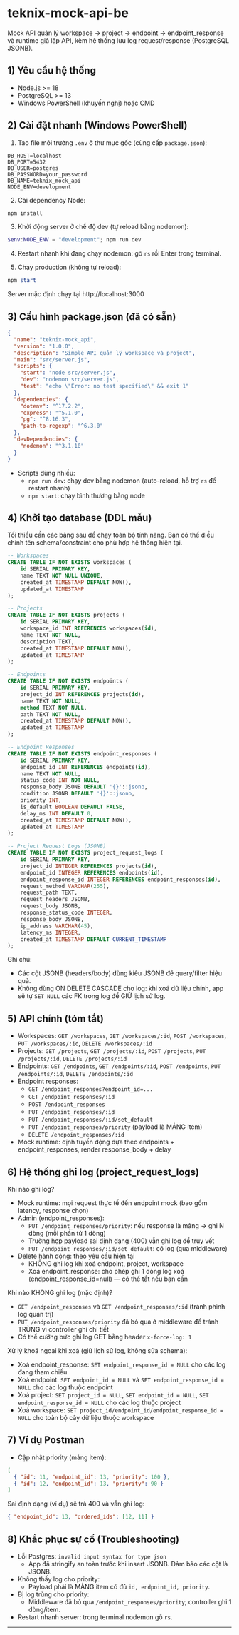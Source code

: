 # teknix-mock-api-be

Mock API quản lý workspace → project → endpoint → endpoint_response và runtime giả lập API, kèm hệ thống lưu log request/response (PostgreSQL JSONB).

## 1) Yêu cầu hệ thống

- Node.js >= 18
- PostgreSQL >= 13
- Windows PowerShell (khuyến nghị) hoặc CMD

## 2) Cài đặt nhanh (Windows PowerShell)

1. Tạo file môi trường `.env` ở thư mục gốc (cùng cấp `package.json`):

```env
DB_HOST=localhost
DB_PORT=5432
DB_USER=postgres
DB_PASSWORD=your_password
DB_NAME=teknix_mock_api
NODE_ENV=development
```

2. Cài dependency Node:

```powershell
npm install
```

3. Khởi động server ở chế độ dev (tự reload bằng nodemon):

```powershell
$env:NODE_ENV = "development"; npm run dev
```

4. Restart nhanh khi đang chạy nodemon: gõ `rs` rồi Enter trong terminal.

5. Chạy production (không tự reload):

```powershell
npm start
```

Server mặc định chạy tại http://localhost:3000

## 3) Cấu hình package.json (đã có sẵn)

```json
{
  "name": "teknix-mock_api",
  "version": "1.0.0",
  "description": "Simple API quản lý workspace và project",
  "main": "src/server.js",
  "scripts": {
    "start": "node src/server.js",
    "dev": "nodemon src/server.js",
    "test": "echo \"Error: no test specified\" && exit 1"
  },
  "dependencies": {
    "dotenv": "^17.2.2",
    "express": "^5.1.0",
    "pg": "^8.16.3",
    "path-to-regexp": "^6.3.0"
  },
  "devDependencies": {
    "nodemon": "^3.1.10"
  }
}
```

- Scripts dùng nhiều:
  - `npm run dev`: chạy dev bằng nodemon (auto-reload, hỗ trợ `rs` để restart nhanh)
  - `npm start`: chạy bình thường bằng node

## 4) Khởi tạo database (DDL mẫu)

Tối thiểu cần các bảng sau để chạy toàn bộ tính năng. Bạn có thể điều chỉnh tên schema/constraint cho phù hợp hệ thống hiện tại.

```sql
-- Workspaces
CREATE TABLE IF NOT EXISTS workspaces (
	id SERIAL PRIMARY KEY,
	name TEXT NOT NULL UNIQUE,
	created_at TIMESTAMP DEFAULT NOW(),
	updated_at TIMESTAMP
);

-- Projects
CREATE TABLE IF NOT EXISTS projects (
	id SERIAL PRIMARY KEY,
	workspace_id INT REFERENCES workspaces(id),
	name TEXT NOT NULL,
	description TEXT,
	created_at TIMESTAMP DEFAULT NOW(),
	updated_at TIMESTAMP
);

-- Endpoints
CREATE TABLE IF NOT EXISTS endpoints (
	id SERIAL PRIMARY KEY,
	project_id INT REFERENCES projects(id),
	name TEXT NOT NULL,
	method TEXT NOT NULL,
	path TEXT NOT NULL,
	created_at TIMESTAMP DEFAULT NOW(),
	updated_at TIMESTAMP
);

-- Endpoint Responses
CREATE TABLE IF NOT EXISTS endpoint_responses (
	id SERIAL PRIMARY KEY,
	endpoint_id INT REFERENCES endpoints(id),
	name TEXT NOT NULL,
	status_code INT NOT NULL,
	response_body JSONB DEFAULT '{}'::jsonb,
	condition JSONB DEFAULT '{}'::jsonb,
	priority INT,
	is_default BOOLEAN DEFAULT FALSE,
	delay_ms INT DEFAULT 0,
	created_at TIMESTAMP DEFAULT NOW(),
	updated_at TIMESTAMP
);

-- Project Request Logs (JSONB)
CREATE TABLE IF NOT EXISTS project_request_logs (
	id SERIAL PRIMARY KEY,
	project_id INTEGER REFERENCES projects(id),
	endpoint_id INTEGER REFERENCES endpoints(id),
	endpoint_response_id INTEGER REFERENCES endpoint_responses(id),
	request_method VARCHAR(255),
	request_path TEXT,
	request_headers JSONB,
	request_body JSONB,
	response_status_code INTEGER,
	response_body JSONB,
	ip_address VARCHAR(45),
	latency_ms INTEGER,
	created_at TIMESTAMP DEFAULT CURRENT_TIMESTAMP
);
```

Ghi chú:

- Các cột JSONB (headers/body) dùng kiểu JSONB để query/filter hiệu quả.
- Không dùng ON DELETE CASCADE cho log: khi xoá dữ liệu chính, app sẽ tự `SET NULL` các FK trong log để GIỮ lịch sử log.

## 5) API chính (tóm tắt)

- Workspaces: `GET /workspaces`, `GET /workspaces/:id`, `POST /workspaces`, `PUT /workspaces/:id`, `DELETE /workspaces/:id`
- Projects: `GET /projects`, `GET /projects/:id`, `POST /projects`, `PUT /projects/:id`, `DELETE /projects/:id`
- Endpoints: `GET /endpoints`, `GET /endpoints/:id`, `POST /endpoints`, `PUT /endpoints/:id`, `DELETE /endpoints/:id`
- Endpoint responses:
  - `GET /endpoint_responses?endpoint_id=...`
  - `GET /endpoint_responses/:id`
  - `POST /endpoint_responses`
  - `PUT /endpoint_responses/:id`
  - `PUT /endpoint_responses/:id/set_default`
  - `PUT /endpoint_responses/priority` (payload là MẢNG item)
  - `DELETE /endpoint_responses/:id`
- Mock runtime: định tuyến động dựa theo endpoints + endpoint_responses, render response_body + delay

## 6) Hệ thống ghi log (project_request_logs)

Khi nào ghi log?

- Mock runtime: mọi request thực tế đến endpoint mock (bao gồm latency, response chọn)
- Admin (endpoint_responses):
  - `PUT /endpoint_responses/priority`: nếu response là mảng → ghi N dòng (mỗi phần tử 1 dòng)
  - Trường hợp payload sai định dạng (400) vẫn ghi log để truy vết
  - `PUT /endpoint_responses/:id/set_default`: có log (qua middleware)
- Delete hành động: theo yêu cầu hiện tại
  - KHÔNG ghi log khi xoá endpoint, project, workspace
  - Xoá endpoint_response: cho phép ghi 1 dòng log xoá (endpoint_response_id=null) — có thể tắt nếu bạn cần

Khi nào KHÔNG ghi log (mặc định)?

- `GET /endpoint_responses` và `GET /endpoint_responses/:id` (tránh phình log quản trị)
- `PUT /endpoint_responses/priority` đã bỏ qua ở middleware để tránh TRÙNG vì controller ghi chi tiết
- Có thể cưỡng bức ghi log GET bằng header `x-force-log: 1`

Xử lý khoá ngoại khi xoá (giữ lịch sử log, không sửa schema):

- Xoá endpoint_response: `SET endpoint_response_id = NULL` cho các log đang tham chiếu
- Xoá endpoint: `SET endpoint_id = NULL` và `SET endpoint_response_id = NULL` cho các log thuộc endpoint
- Xoá project: `SET project_id = NULL`, `SET endpoint_id = NULL`, `SET endpoint_response_id = NULL` cho các log thuộc project
- Xoá workspace: `SET project_id/endpoint_id/endpoint_response_id = NULL` cho toàn bộ cây dữ liệu thuộc workspace

## 7) Ví dụ Postman

- Cập nhật priority (mảng item):

```json
[
  { "id": 11, "endpoint_id": 13, "priority": 100 },
  { "id": 12, "endpoint_id": 13, "priority": 90 }
]
```

Sai định dạng (ví dụ) sẽ trả 400 và vẫn ghi log:

```json
{ "endpoint_id": 13, "ordered_ids": [12, 11] }
```

## 8) Khắc phục sự cố (Troubleshooting)

- Lỗi Postgres: `invalid input syntax for type json`
  - App đã stringify an toàn trước khi insert JSONB. Đảm bảo các cột là JSONB.
- Không thấy log cho priority:
  - Payload phải là MẢNG item có đủ `id, endpoint_id, priority`.
- Bị log trùng cho priority:
  - Middleware đã bỏ qua `/endpoint_responses/priority`; controller ghi 1 dòng/item.
- Restart nhanh server: trong terminal nodemon gõ `rs`.

---
